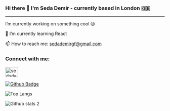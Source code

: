 ### Hi there 👋  I'm Seda Demir - currently based in London :gb: 

---

 I’m currently working on something cool 😉

🌱  I’m currently learning React

📫  How to reach me: sedademirgf@gmail.com

<h3 align="left">Connect with me:</h3>
<p align="left">
<a href="https://www.linkedin.com/in/seda-d-02743b185/" target="blank"><img align="center" src="https://raw.githubusercontent.com/rahuldkjain/github-profile-readme-generator/master/src/images/icons/Social/linked-in-alt.svg" alt="sedademir" height="30" width="40" /></a>
</p>

<!-- 👨‍💻  Read more about my projects at [My Portfolio](https://seda.github.io/) -->




[![Github Badge](https://img.shields.io/badge/-Github-000?style=quare&labelColor=000&logo=Github&logoColor=white&link=link)](https://github.com/dseda) 

![Top Langs](https://github-readme-stats.vercel.app/api/top-langs/?username=dseda&theme=tokyonight)

![Github stats 2](https://github-readme-stats.vercel.app/api?username=dseda&show_icons=true&theme=radical)

<!--
**dseda/dseda** is a ✨ _special_ ✨ repository because its `README.md` (this file) appears on your GitHub profile.

Here are some ideas to get you started:

- 🔭 I’m currently working on ...
- 🌱 I’m currently learning ...
- 👯 I’m looking to collaborate on ...
- 🤔 I’m looking for help with ...
- 💬 Ask me about ...
- 📫 How to reach me: ...

- ⚡ Fun fact: ...
-->

